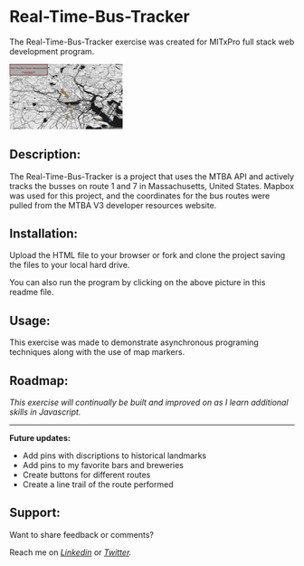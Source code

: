 # Real-Time-Bus-Tracker

The Real-Time-Bus-Tracker exercise was created for MITxPro full stack web development program. </br>

<a href="https://foreverphoenix21.github.io/Real-Time-Bus-Tracker/">
  <img src="RealTimeBus.png" alt="BusTrackerPictureLink" width="200" /> </a
>

## Description:

<p> The Real-Time-Bus-Tracker is a project that uses the MTBA API and actively tracks the busses on route 1 and 7 in Massachusetts, United States. Mapbox was used for this project, and the coordinates for the bus routes were pulled from the MTBA V3 developer resources website.</p>

## Installation:

<p> Upload the HTML file to your browser or fork and clone the project saving the files to your local hard drive. </p> 
<p>You can also run the program by clicking on the above picture in this readme file.</P>

## Usage:

<p> This exercise was made to demonstrate asynchronous programing techniques along with the use of map markers. </p>

## Roadmap:

*<p> This exercise will continually be built and improved on as I learn additional skills in Javascript. </p>*

***

**<p> Future updates: </p>**
- Add pins with discriptions to historical landmarks
- Add pins to my favorite bars and breweries
- Create buttons for different routes
- Create a line trail of the route performed

## Support:

<p> Want to share feedback or comments?</p>

<p> 
  
  Reach me on *[Linkedin](https://www.linkedin.com/in/derek-diaz/)* or *[Twitter](https://twitter.com/home).*
  
</p>

